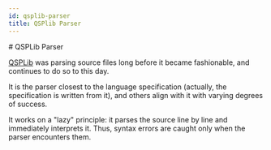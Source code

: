 ```yaml
---
id: qsplib-parser
title: QSPlib Parser
---
```


﻿# QSPLib Parser

[QSPLib](https://github.com/QSPFoundation/qsp/tree/master/qsp) was parsing source files long before it became fashionable, and continues to do so to this day.

It is the parser closest to the language specification (actually, the specification is written from it), and others align with it with varying degrees of success.

It works on a "lazy" principle: it parses the source line by line and immediately interprets it. Thus, syntax errors are caught only when the parser encounters them.

<!-- todo: add example -->